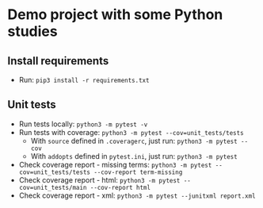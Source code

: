 # Demo project with some Python studies

## Install requirements
- Run: ```pip3 install -r requirements.txt```

## Unit tests
- Run tests locally: ```python3 -m pytest -v```
- Run tests with coverage: ```python3 -m pytest --cov=unit_tests/tests```
  - With ```source``` defined in ```.coveragerc```, just run: ```python3 -m pytest --cov```
  - With ```addopts``` defined in ```pytest.ini```, just run: ```python3 -m pytest```
- Check coverage report - missing terms: ```python3 -m pytest --cov=unit_tests/tests --cov-report term-missing```
- Check coverage report - html: ```python3 -m pytest --cov=unit_tests/main --cov-report html```
- Check coverage report - xml: ```python3 -m pytest --junitxml report.xml```